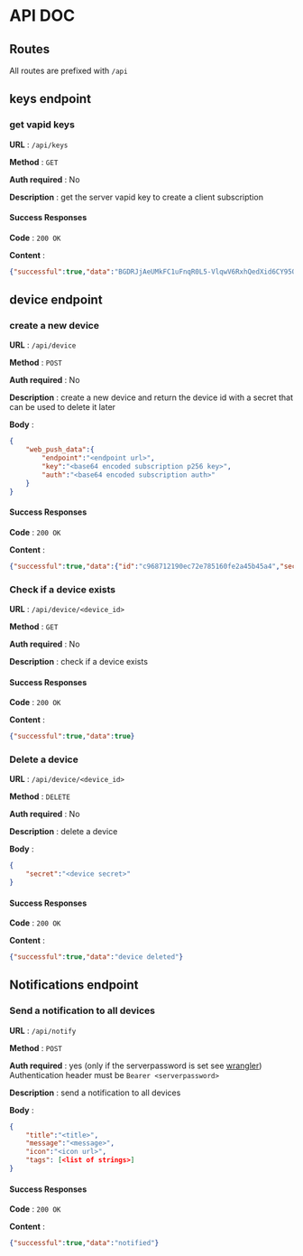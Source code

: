 # API DOC

## Routes

All routes are prefixed with `/api`

## keys endpoint

### get vapid keys

**URL** : `/api/keys`

**Method** : `GET`

**Auth required** : No

**Description** : get the server vapid key to create a client subscription

#### Success Responses

**Code** : `200 OK`

**Content** :

```json
{"successful":true,"data":"BGDRJjAeUMkFC1uFnqR0L5-VlqwV6RxhQedXid6CY95ONU3NCQI82-WvNWc2vc9HV8YOIAC9VsMrMhJhi3XS8MQ"}
```

## device endpoint

### create a new device

**URL** : `/api/device`

**Method** : `POST`

**Auth required** : No

**Description** : create a new device and return the device id with a secret that can be used to delete it later

**Body** :

```json
{
    "web_push_data":{
        "endpoint":"<endpoint url>",
        "key":"<base64 encoded subscription p256 key>",
        "auth":"<base64 encoded subscription auth>"
    }
}
```

#### Success Responses

**Code** : `200 OK`

**Content** :

```json
{"successful":true,"data":{"id":"c968712190ec72e785160fe2a45b45a4","secret":"bd907b2a5f9e571949aa92561fcb5694"}}
```

### Check if a device exists

**URL** : `/api/device/<device_id>`

**Method** : `GET`

**Auth required** : No

**Description** : check if a device exists

#### Success Responses

**Code** : `200 OK`

**Content** :

```json
{"successful":true,"data":true} 
```

### Delete a device

**URL** : `/api/device/<device_id>`

**Method** : `DELETE`

**Auth required** : No

**Description** : delete a device

**Body** :

```json
{
    "secret":"<device secret>"
}
```

#### Success Responses

**Code** : `200 OK`

**Content** :

```json
{"successful":true,"data":"device deleted"} 
```

## Notifications endpoint

### Send a notification to all devices

**URL** : `/api/notify`

**Method** : `POST`

**Auth required** : yes (only if the serverpassword is set see [wrangler](./wrangler.md)) Authentication header must be `Bearer <serverpassword>`

**Description** : send a notification to all devices

**Body** :

```json
{
    "title":"<title>",
    "message":"<message>",
    "icon":"<icon url>",
    "tags": [<list of strings>]
}
```

#### Success Responses

**Code** : `200 OK`

**Content** :

```json
{"successful":true,"data":"notified"}
```